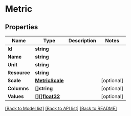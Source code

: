 # Metric

## Properties

Name | Type | Description | Notes
------------ | ------------- | ------------- | -------------
**Id** | **string** |  | 
**Name** | **string** |  | 
**Unit** | **string** |  | 
**Resource** | **string** |  | 
**Scale** | [**MetricScale**](Metric_scale.md) |  | [optional] 
**Columns** | **[]string** |  | [optional] 
**Values** | [**[][]float32**](array.md) |  | [optional] 

[[Back to Model list]](../README.md#documentation-for-models) [[Back to API list]](../README.md#documentation-for-api-endpoints) [[Back to README]](../README.md)


